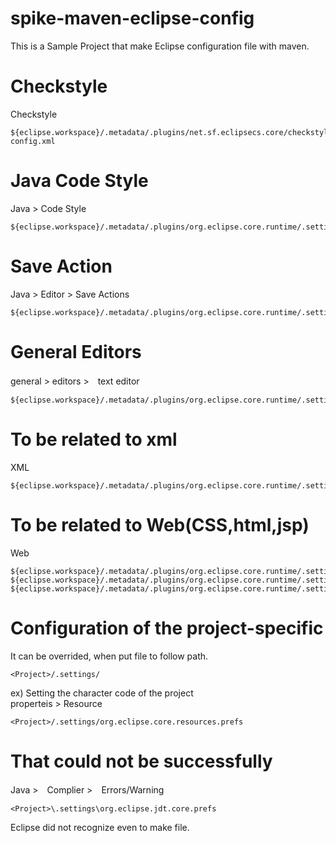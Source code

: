spike-maven-eclipse-config
==========================

This is a Sample Project that make Eclipse configuration file with maven.


# Checkstyle
Checkstyle

    ${eclipse.workspace}/.metadata/.plugins/net.sf.eclipsecs.core/checkstyle-config.xml

# Java Code Style
Java > Code Style

    ${eclipse.workspace}/.metadata/.plugins/org.eclipse.core.runtime/.settings/org.eclipse.jdt.ui.prefs

# Save Action
Java > Editor > Save Actions

    ${eclipse.workspace}/.metadata/.plugins/org.eclipse.core.runtime/.settings/org.eclipse.jdt.ui.prefs

# General Editors
general > editors  >　text editor

    ${eclipse.workspace}/.metadata/.plugins/org.eclipse.core.runtime/.settings/org.eclipse.ui.editors.prefs

# To be related to xml
XML
    
    ${eclipse.workspace}/.metadata/.plugins/org.eclipse.core.runtime/.settings/org.eclipse.wst.xml.core.prefs

# To be related to Web(CSS,html,jsp) 
Web 

    ${eclipse.workspace}/.metadata/.plugins/org.eclipse.core.runtime/.settings/org.eclipse.wst.css.core.prefs
    ${eclipse.workspace}/.metadata/.plugins/org.eclipse.core.runtime/.settings/org.eclipse.wst.html.core.prefs
    ${eclipse.workspace}/.metadata/.plugins/org.eclipse.core.runtime/.settings/org.eclipse.jst.jsp.core.prefs

# Configuration of the project-specific
It can be overrided, when put file to follow path.

    <Project>/.settings/

ex)
Setting the character code of the project    
properteis > Resource

    <Project>/.settings/org.eclipse.core.resources.prefs

# That could not be successfully
Java >　Complier >　Errors/Warning

    <Project>\.settings\org.eclipse.jdt.core.prefs
    
Eclipse did not recognize even to make file.
